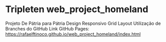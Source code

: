 # Tripleten web_project_homeland

Projeto De Pátria para Pátria
Design Responsivo
Grid Layout
Utilização de Branches do GitHub
Link GitHub Pages: https://rafaelftinoco.github.io/web_project_homeland/index.html
